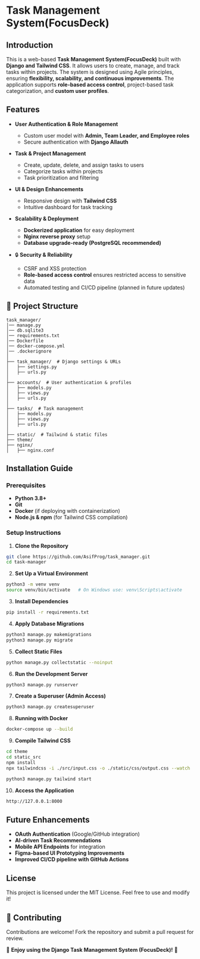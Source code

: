 # Task Management System(FocusDeck)

## Introduction
This is a web-based **Task Management System(FocusDeck)** built with **Django and Tailwind CSS**. It allows users to create, manage, and track tasks within projects. The system is designed using Agile principles, ensuring **flexibility, scalability, and continuous improvements**. The application supports **role-based access control**, project-based task categorization, and **custom user profiles**.

## Features
- **User Authentication & Role Management**
  - Custom user model with **Admin, Team Leader, and Employee roles**
  - Secure authentication with **Django Allauth**

- **Task & Project Management**
  - Create, update, delete, and assign tasks to users
  - Categorize tasks within projects
  - Task prioritization and filtering
  
- **UI & Design Enhancements**
  - Responsive design with **Tailwind CSS**
  - Intuitive dashboard for task tracking
  
- **Scalability & Deployment**
  - **Dockerized application** for easy deployment
  - **Nginx reverse proxy** setup
  - **Database upgrade-ready (PostgreSQL recommended)**
  
- 🔒 **Security & Reliability**
  - CSRF and XSS protection
  - **Role-based access control** ensures restricted access to sensitive data
  - Automated testing and CI/CD pipeline (planned in future updates)
  
## 📂 Project Structure

```
task_manager/
│── manage.py
│── db.sqlite3
│── requirements.txt
│── Dockerfile
│── docker-compose.yml
│── .dockerignore
│
├── task_manager/  # Django settings & URLs
│   ├── settings.py
│   ├── urls.py
│
├── accounts/  # User authentication & profiles
│   ├── models.py
│   ├── views.py
│   ├── urls.py
│
├── tasks/  # Task management
│   ├── models.py
│   ├── views.py
│   ├── urls.py
│
├── static/  # Tailwind & static files
├── theme/
├── nginx/
│   ├── nginx.conf
```

## Installation Guide
### Prerequisites
- **Python 3.8+**
- **Git**
- **Docker** (if deploying with containerization)
- **Node.js & npm** (for Tailwind CSS compilation)

### Setup Instructions
1. **Clone the Repository**
```sh
git clone https://github.com/AsifProg/task_manager.git
cd task-manager
```

2. **Set Up a Virtual Environment**
```sh
python3 -m venv venv
source venv/bin/activate   # On Windows use: venv\Scripts\activate
```

3. **Install Dependencies**
```sh
pip install -r requirements.txt
```

4. **Apply Database Migrations**
```sh
python3 manage.py makemigrations
python3 manage.py migrate
```
5. **Collect Static Files**

```bash
python manage.py collectstatic --noinput
```

6. **Run the Development Server**
```sh
python3 manage.py runserver
```

7. **Create a Superuser (Admin Access)**
```sh
python3 manage.py createsuperuser
```

8. **Running with Docker**
```sh
docker-compose up --build
```

9. **Compile Tailwind CSS**
```sh
cd theme
cd static_src
npm install
npx tailwindcss -i ./src/input.css -o ./static/css/output.css --watch
```
```sh
python3 manage.py tailwind start
```

10. **Access the Application**
```sh
http://127.0.0.1:8000
```

## Future Enhancements
- **OAuth Authentication** (Google/GitHub integration)
- **AI-driven Task Recommendations**
- **Mobile API Endpoints** for integration
- **Figma-based UI Prototyping Improvements**
- **Improved CI/CD pipeline with GitHub Actions**

## License
This project is licensed under the MIT License. Feel free to use and modify it!

## 👥 Contributing
Contributions are welcome! Fork the repository and submit a pull request for review.

🎉 **Enjoy using the Django Task Management System (FocusDeck)!** 🚀
